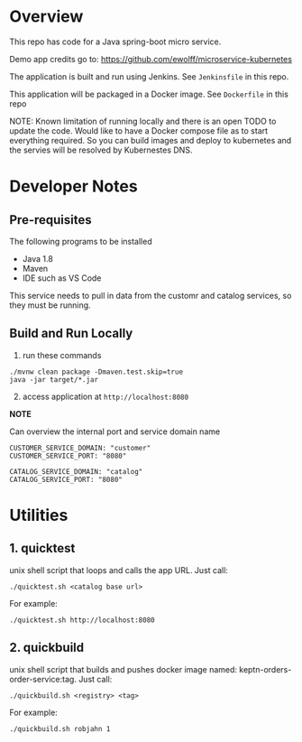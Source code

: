 # Overview

This repo has code for a Java spring-boot micro service.

Demo app credits go to: https://github.com/ewolff/microservice-kubernetes

The application is built and run using Jenkins.  See ```Jenkinsfile``` in this repo.

This application will be packaged in a Docker image.  See ```Dockerfile``` in this repo

NOTE: Known limitation of running locally and there is an open TODO to update the code.  Would like to have a Docker compose file as to start everything required.  So you can build images and deploy to kubernetes and the servies will be resolved by Kubernestes DNS.

# Developer Notes

## Pre-requisites

The following programs to be installed
* Java 1.8
* Maven
* IDE such as VS Code

This service needs to pull in data from the customr and catalog services, so they must be running.

## Build and Run Locally

1. run these commands
  ```
  ./mvnw clean package -Dmaven.test.skip=true
  java -jar target/*.jar
  ```
2. access application at ```http://localhost:8080```

**NOTE**

Can overview the internal port and service domain name
```
CUSTOMER_SERVICE_DOMAIN: "customer"
CUSTOMER_SERVICE_PORT: "8080"

CATALOG_SERVICE_DOMAIN: "catalog"
CATALOG_SERVICE_PORT: "8080"
```

# Utilities

## 1. quicktest

unix shell script that loops and calls the app URL.  Just call:

```./quicktest.sh <catalog base url>```

For example:

```./quicktest.sh http://localhost:8080```

## 2. quickbuild

unix shell script that builds and pushes docker image named: keptn-orders-order-service:tag.  Just call:

```./quickbuild.sh <registry> <tag>```

For example:

```./quickbuild.sh robjahn 1```